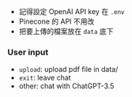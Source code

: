 - 記得設定 OpenAI API key 在 `.env`
- Pinecone 的 API 不用改
- 把要上傳的檔案放在 `data` 底下

### User input
- `upload`: upload pdf file in data/
- `exit`: leave chat 
- other: chat with ChatGPT-3.5